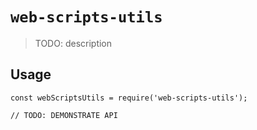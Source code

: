 # `web-scripts-utils`

> TODO: description

## Usage

```
const webScriptsUtils = require('web-scripts-utils');

// TODO: DEMONSTRATE API
```
